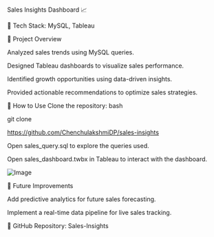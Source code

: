 Sales Insights Dashboard 📈

📌 Tech Stack: MySQL, Tableau

🔹 Project Overview

Analyzed sales trends using MySQL queries.

Designed Tableau dashboards to visualize sales performance.

Identified growth opportunities using data-driven insights.

Provided actionable recommendations to optimize sales strategies.

🔹 How to Use Clone the repository:
bash

git clone 

https://github.com/ChenchulakshmiDP/sales-insights

Open sales_query.sql to explore the queries used.

Open sales_dashboard.twbx in Tableau to interact with the dashboard.

![Image](https://github.com/user-attachments/assets/197c5b82-a5ed-4728-9b15-91c226e42ea6)

🔹 Future Improvements

Add predictive analytics for future sales forecasting.

Implement a real-time data pipeline for live sales tracking.

🔗 GitHub Repository: Sales-Insights

